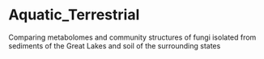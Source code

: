 # Aquatic_Terrestrial 
Comparing metabolomes and community structures of fungi isolated from sediments of the Great Lakes and soil of the surrounding states
